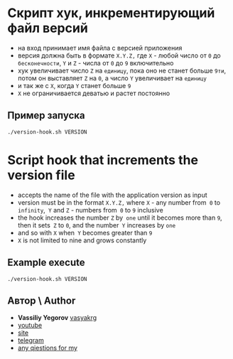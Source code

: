# Скрипт хук, инкрементирующий файл версий

- на вход принимает имя файла с версией приложения
- версия должна быть в формате `X.Y.Z,` где `X` - любой число от `0` до `бесконечности`, `Y` и `Z` - числа от `0` до `9` включительно
- хук увеличивает число `Z` на `единицу`, пока оно не станет больше `9ти`, потом он выставляет `Z` на `0`, а число `Y` увеличивает на `единицу`
- и так же с `X`, когда `Y` станет больше `9`
- `X` не ограничивается деватью и растет постоянно

## Пример запуска

```
./version-hook.sh VERSION
```

# Script hook that increments the version file

- accepts the name of the file with the application version as input
- version must be in the format `X.Y.Z,` where `X` - any number from` 0` to `infinity`,` Y` and `Z` - numbers from` 0` to `9` inclusive
- the hook increases the number `Z` by` one` until it becomes more than `9`, then it sets` Z` to `0`, and the number` Y` increases by `one`
- and so with `X` when` Y` becomes greater than `9`
- `X` is not limited to nine and grows constantly

## Example execute

```
./version-hook.sh VERSION
```


## Автор \ Author

- **Vassiliy Yegorov** [vasyakrg](https://github.com/vasyakrg)
- [youtube](https://youtube.com/realmanual)
- [site](https://vk.com/realmanual)
- [telegram](https://t.me/realmanual)
- [any qiestions for my](https://t.me/realmanual_group)

